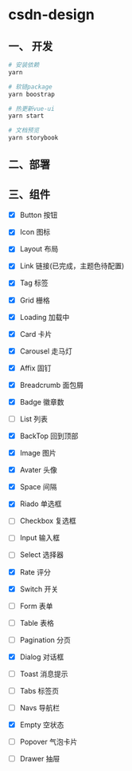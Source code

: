 # csdn-design

## 一、 开发
```bash
# 安装依赖
yarn

# 软链package
yarn boostrap

# 热更新vue-ui
yarn start

# 文档预览
yarn storybook
```
## 二、部署

## 三、组件

- [x] Button 按钮
- [x] Icon 图标
- [x] Layout 布局
- [x] Link 链接(已完成，主题色待配置)
- [x] Tag 标签
- [x] Grid 栅格
- [x] Loading 加载中
- [x] Card 卡片
- [x] Carousel 走马灯
- [x] Affix 固钉
- [x] Breadcrumb 面包屑
- [x] Badge 徽章数
- [ ] List 列表
- [x] BackTop 回到顶部 
- [x] Image 图片
- [x] Avater 头像
- [x] Space 间隔

- [x] Riado 单选框
- [ ] Checkbox 复选框
- [ ] Input 输入框
- [ ] Select 选择器
- [x] Rate 评分
- [x] Switch 开关
- [ ] Form 表单

- [ ] Table 表格
- [ ] Pagination 分页
- [x] Dialog 对话框
- [ ] Toast 消息提示
- [ ] Tabs 标签页
- [ ] Navs 导航栏
- [x] Empty 空状态
- [ ] Popover 气泡卡片
- [ ] Drawer 抽屉